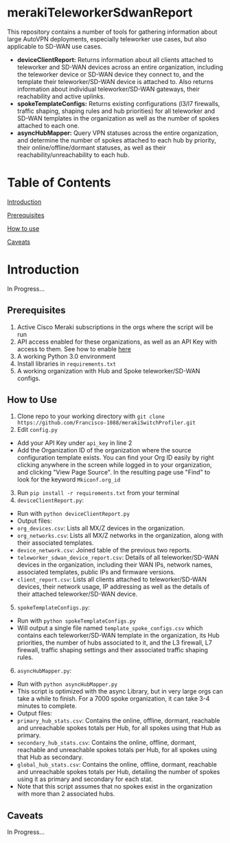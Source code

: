 # merakiTeleworkerSdwanReport

This repository contains a number of tools for gathering information about large AutoVPN deployments, especially teleworker use cases, but also applicable to SD-WAN use cases.

* **deviceClientReport:** Returns information about all clients attached to teleworker and SD-WAN devices across an entire organization, including the teleworker device or SD-WAN device they connect to, and the template their teleworker/SD-WAN device is attached to. Also returns information about individual teleworker/SD-WAN gateways, their reachability and active uplinks.
* **spokeTemplateConfigs:** Returns existing configurations (l3/l7 firewalls, traffic shaping, shaping rules and hub priorities) for all teleworker and SD-WAN templates in the organization as well as the number of spokes attached to each one.
* **asyncHubMapper:** Query VPN statuses across the entire organization, and determine the number of spokes attached to each hub by priority, their online/offline/dormant statuses, as well as their reachability/unreachability to each hub.

# Table of Contents

[Introduction](#intro)

[Prerequisites](#prereq)

[How to use](#howtouse)

[Caveats](#caveats)

<a id="intro"></a>

# Introduction

In Progress...

<a id="prereq"></a>

## Prerequisites

1. Active Cisco Meraki subscriptions in the orgs where the script will be run
2. API access enabled for these organizations, as well as an API Key with access to them. See how to enable [here](https://documentation.meraki.com/General_Administration/Other_Topics/Cisco_Meraki_Dashboard_API)
3. A working Python 3.0 environment
4. Install libraries in `requirements.txt`
5. A working organization with Hub and Spoke teleworker/SD-WAN configs.

<a id="howtouse"></a>

## How to Use

1. Clone repo to your working directory with `git clone https://github.com/Francisco-1088/merakiSwitchProfiler.git`
2. Edit `config.py`
* Add your API Key under `api_key` in line 2
* Add the Organization ID of the organization where the source configuration template exists. You can find your Org ID easily by right clicking anywhere in the screen while logged in to your organization, and clicking "View Page Source". In the resulting page use "Find" to look for the keyword `Mkiconf.org_id`
3. Run `pip install -r requirements.txt` from your terminal
4. `deviceClientReport.py`:
* Run with `python deviceClientReport.py`
* Output files:
* `org_devices.csv`: Lists all MX/Z devices in the organization.
* `org_networks.csv`: Lists all MX/Z networks in the organization, along with their associated templates.
* `device_network.csv`: Joined table of the previous two reports.
* `teleworker_sdwan_device_report.csv`: Details of all teleworker/SD-WAN devices in the organization, including their WAN IPs, network names, associated templates, public IPs and firmware versions.
* `client_report.csv`: Lists all clients attached to teleworker/SD-WAN devices, their network usage, IP addressing as well as the details of their attached teleworker/SD-WAN device.
5. `spokeTemplateConfigs.py`:
* Run with `python spokeTemplateConfigs.py`
* Will output a single file named `template_spoke_configs.csv` which contains each teleworker/SD-WAN template in the organization, its Hub priorities, the number of hubs associated to it, and the L3 firewall, L7 firewall, traffic shaping settings and their associated traffic shaping rules.
6. `asyncHubMapper.py`:
* Run with `python asyncHubMapper.py`
* This script is optimized with the async Library, but in very large orgs can take a while to finish. For a 7000 spoke organization, it can take 3-4 minutes to complete.
* Output files:
* `primary_hub_stats.csv`: Contains the online, offline, dormant, reachable and unreachable spokes totals per Hub, for all spokes using that Hub as primary.
* `secondary_hub_stats.csv`: Contains the online, offline, dormant, reachable and unreachable spokes totals per Hub, for all spokes using that Hub as secondary.
* `global_hub_stats.csv`: Contains the online, offline, dormant, reachable and unreachable spokes totals per Hub, detailing the number of spokes using it as primary and secondary for each stat.
* Note that this script assumes that no spokes exist in the organization with more than 2 associated hubs.

<a id="caveats"></a>

## Caveats

In Progress...
